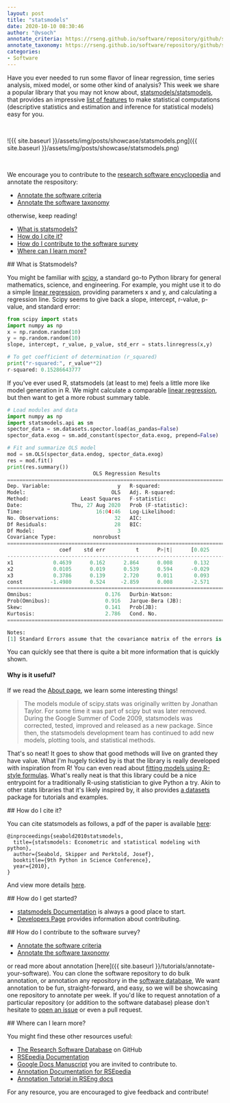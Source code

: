 ```yaml
---
layout: post
title: "statsmodels"
date: 2020-10-10 08:30:46
author: "@vsoch"
annotate_criteria: https://rseng.github.io/software/repository/github/statsmodels/statsmodels/annotate-criteria/
annotate_taxonomy: https://rseng.github.io/software/repository/github/statsmodels/statsmodels/annotate-taxonomy/
categories:
- Software
---
```


Have you ever needed to run some flavor of linear regression, time series analysis, mixed model,
or some other kind of analysis? This week we share a popular library that you may not know about,
 <a href="https://github.com/statsmodels/statsmodels" target="_blank">statsmodels/statsmodels</a>,
that provides an impressive <a href="https://github.com/statsmodels/statsmodels#main-features" target="_blank">list of features</a> to make statistical computations (descriptive statistics and estimation and inference for statistical models)
easy for you.

<br>

![{{ site.baseurl }}/assets/img/posts/showcase/statsmodels.png]({{ site.baseurl }}/assets/img/posts/showcase/statsmodels.png)

<br>

We encourage you to contribute to the [research software encyclopedia](https://rseng.github.io/rse/tutorials/annotation/) and annotate the respository:

<ul>
<li><a href="{{ page.annotate_criteria }}" target="_blank">Annotate the software criteria</a></li>
<li><a href="{{ page.annotate_taxonomy }}" target="_blank">Annotate the software taxonomy</a></li>
</ul>

otherwise, keep reading!

<!--more--> 

 - [What is statsmodels?](#what-is)
 - [How do I cite it?](#cite)
 - [How do I contribute to the software survey](#contribute)
 - [Where can I learn more?](#learn-more)


<a id="what-is">
## What is Statsmodels?

You might be familiar with <a href="https://docs.scipy.org/doc/scipy/reference/" target="_blank">scipy</a>,
a standard go-to Python library for general mathematics, science, and engineering. For example, you might
use it to do a simple <a href="https://docs.scipy.org/doc/scipy-0.14.0/reference/generated/scipy.stats.linregress.html" target="_blank">linear regression</a>, providing parameters x and y, and calculating a regression line. Scipy seems to
give back a slope, intercept, r-value, p-value, and standard error:

```python
from scipy import stats
import numpy as np
x = np.random.random(10)
y = np.random.random(10)
slope, intercept, r_value, p_value, std_err = stats.linregress(x,y)

# To get coefficient of determination (r_squared)
print("r-squared:", r_value**2)
r-squared: 0.15286643777
```

If you've ever used R, statsmodels (at least to me) feels a little more like model generation in R.
We might calculate a comparable <a href="https://www.statsmodels.org/stable/regression.html" target="_blank">linear regression</a>, but then want to get a more robust summary table.

```python
# Load modules and data
import numpy as np
import statsmodels.api as sm
spector_data = sm.datasets.spector.load(as_pandas=False)
spector_data.exog = sm.add_constant(spector_data.exog, prepend=False)

# Fit and summarize OLS model
mod = sm.OLS(spector_data.endog, spector_data.exog)
res = mod.fit()
print(res.summary())
                            OLS Regression Results                            
==============================================================================
Dep. Variable:                      y   R-squared:                       0.416
Model:                            OLS   Adj. R-squared:                  0.353
Method:                 Least Squares   F-statistic:                     6.646
Date:                Thu, 27 Aug 2020   Prob (F-statistic):            0.00157
Time:                        16:04:46   Log-Likelihood:                -12.978
No. Observations:                  32   AIC:                             33.96
Df Residuals:                      28   BIC:                             39.82
Df Model:                           3                                         
Covariance Type:            nonrobust                                         
==============================================================================
                 coef    std err          t      P>|t|      [0.025      0.975]
------------------------------------------------------------------------------
x1             0.4639      0.162      2.864      0.008       0.132       0.796
x2             0.0105      0.019      0.539      0.594      -0.029       0.050
x3             0.3786      0.139      2.720      0.011       0.093       0.664
const         -1.4980      0.524     -2.859      0.008      -2.571      -0.425
==============================================================================
Omnibus:                        0.176   Durbin-Watson:                   2.346
Prob(Omnibus):                  0.916   Jarque-Bera (JB):                0.167
Skew:                           0.141   Prob(JB):                        0.920
Kurtosis:                       2.786   Cond. No.                         176.
==============================================================================

Notes:
[1] Standard Errors assume that the covariance matrix of the errors is correctly specified.
```
You can quickly see that there is quite a bit more information that is quickly shown.

#### Why is it useful?

If we read the <a href="https://www.statsmodels.org/stable/about.html" target="_blank">About page</a>,
we learn some interesting things! 

> The models module of scipy.stats was originally written by Jonathan Taylor. For some time it was part of scipy but was later removed. During the Google Summer of Code 2009, statsmodels was corrected, tested, improved and released as a new package. Since then, the statsmodels development team has continued to add new models, plotting tools, and statistical methods.

That's so neat! It goes to show that good methods will live on granted they have value. 
What I'm hugely tickled by is that the library is really developed with inspiration from R!
You can even read about <a href="https://www.statsmodels.org/stable/example_formulas.html" target="_blank">fitting
models using R-style formulas</a>. What's really neat is that this library could be a nice entrypoint
for a traditionally R-using statistician to give Python a try. Akin to other stats libraries that it's
likely inspired by, it also provides <a href="https://www.statsmodels.org/stable/datasets/index.html" target="_blank">a datasets</a> package for tutorials and examples.


<a id="cite">
## How do I cite it?

You can cite statsmodels as follows, a pdf of the paper is available <a href="http://conference.scipy.org/proceedings/scipy2010/pdfs/seabold.pdf" target="_blank">here</a>:

```
@inproceedings{seabold2010statsmodels,
  title={statsmodels: Econometric and statistical modeling with python},
  author={Seabold, Skipper and Perktold, Josef},
  booktitle={9th Python in Science Conference},
  year={2010},
}
```

And view more details [here](https://www.statsmodels.org/stable/index.html?highlight=citation#citation).

<a id="getting-started">
## How do I get started?
 
 - [statsmodels Documentation](https://www.statsmodels.org/stable/) is always a good place to start.
 - [Developers Page](https://www.statsmodels.org/stable/dev/index.html) provides information about contributing.

<a id="contribute">
## How do I contribute to the software survey?

<ul>
  <li><a href="{{ page.annotate_criteria }}" target="_blank">Annotate the software criteria</a></li>
  <li><a href="{{ page.annotate_taxonomy }}" target="_blank">Annotate the software taxonomy</a></li>
</ul>

or read more about annotation [here]({{ site.baseurl }}/tutorials/annotate-your-software). You can clone the software repository to do
bulk annotation, or annotation any repository in the <a href="https://rseng.github.io/software/" target="_blank">software database</a>,
We want annotation to be fun, straight-forward, and easy, so we will be showcasing one repository to annotate per week.
If you'd like to request annotation of a particular repository (or addition to the software database)
please don't hesitate to [open an issue](https://github.com/rseng/software/issues) or even a pull request.

<a id="learn-more">
## Where can I learn more?

You might find these other resources useful:

 - [The Research Software Database](https://github.com/rseng/software) on GitHub
 - [RSEpedia Documentation](https://rseng.github.io/rse)
 - [Google Docs Manuscript](https://docs.google.com/document/d/1wDb0udH9OrFWrMBsAVb8RrUMCKKRHoyEep7yveJ1d0k/edit) you are invited to contribute to.
 - [Annotation Documentation for RSEpedia](https://rseng.github.io/rse/tutorials/annotation/)
 - [Annotation Tutorial in RSEng docs](https://rseng.github.io/rse/tutorials/annotation/)

For any resource, you are encouraged to give feedback and contribute!
